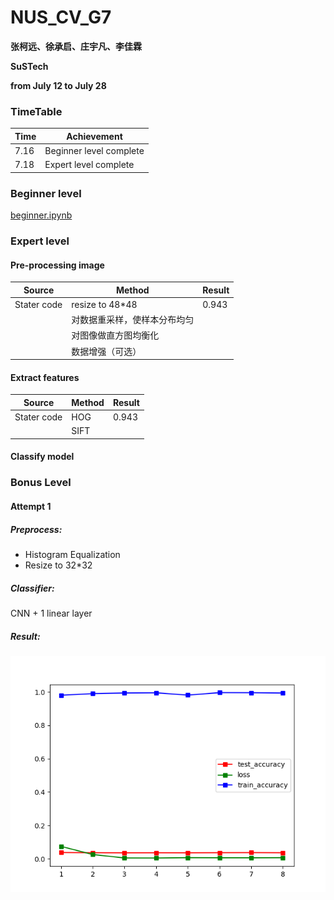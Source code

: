 # NUS_CV_G7

**张柯远、徐承启、庄宇凡、李佳霖**

**SuSTech**

**from July 12 to July 28**

### TimeTable

| Time | Achievement |
| :----------- | ---------- |
| 7.16      | Beginner level complete  |
| 7.18      | Expert level complete  |

### Beginner level

[beginner.ipynb](https://github.com/LIKP0/NUS_CV_G7/blob/main/src/beginner.ipynb)

### Expert level

#### Pre-processing image

| Source | Method | Result |
| -----------| ----------- | ---------- |
| Stater code | resize to 48\*48     | 0.943  |
| | 对数据重采样，使样本分布均匀   |   |
| | 对图像做直方图均衡化   |   |
| | 数据增强（可选）   |   |

#### Extract features

| Source | Method | Result |
| -----------| ----------- | ---------- |
| Stater code | HOG     | 0.943  |
| |    SIFT   |  |

#### Classify model

### Bonus Level
#### Attempt 1
##### Preprocess: 
- Histogram Equalization
- Resize to 32*32

##### Classifier: 
CNN + 1 linear layer
##### Result: 
![](./pic/result_cnn_1.png)

